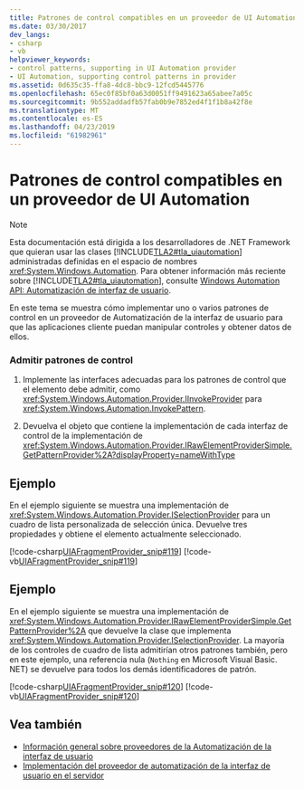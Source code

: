 ```yaml
---
title: Patrones de control compatibles en un proveedor de UI Automation
ms.date: 03/30/2017
dev_langs:
- csharp
- vb
helpviewer_keywords:
- control patterns, supporting in UI Automation provider
- UI Automation, supporting control patterns in provider
ms.assetid: 0d635c35-ffa8-4dc8-bbc9-12fcd5445776
ms.openlocfilehash: 65ec0f85bf0a63d0051ff9491623a65abee7a05c
ms.sourcegitcommit: 9b552addadfb57fab0b9e7852ed4f1f1b8a42f8e
ms.translationtype: MT
ms.contentlocale: es-ES
ms.lasthandoff: 04/23/2019
ms.locfileid: "61982961"
---
```

# <a name="support-control-patterns-in-a-ui-automation-provider"></a>Patrones de control compatibles en un proveedor de UI Automation
> [!NOTE]
>  Esta documentación está dirigida a los desarrolladores de .NET Framework que quieran usar las clases [!INCLUDE[TLA2#tla_uiautomation](../../../includes/tla2sharptla-uiautomation-md.md)] administradas definidas en el espacio de nombres <xref:System.Windows.Automation>. Para obtener información más reciente sobre [!INCLUDE[TLA2#tla_uiautomation](../../../includes/tla2sharptla-uiautomation-md.md)], consulte [Windows Automation API: Automatización de interfaz de usuario](https://go.microsoft.com/fwlink/?LinkID=156746).  
  
 En este tema se muestra cómo implementar uno o varios patrones de control en un proveedor de Automatización de la interfaz de usuario para que las aplicaciones cliente puedan manipular controles y obtener datos de ellos.  
  
### <a name="support-control-patterns"></a>Admitir patrones de control  
  
1. Implemente las interfaces adecuadas para los patrones de control que el elemento debe admitir, como <xref:System.Windows.Automation.Provider.IInvokeProvider> para <xref:System.Windows.Automation.InvokePattern>.  
  
2. Devuelva el objeto que contiene la implementación de cada interfaz de control de la implementación de <xref:System.Windows.Automation.Provider.IRawElementProviderSimple.GetPatternProvider%2A?displayProperty=nameWithType>  
  
## <a name="example"></a>Ejemplo  
 En el ejemplo siguiente se muestra una implementación de <xref:System.Windows.Automation.Provider.ISelectionProvider> para un cuadro de lista personalizada de selección única. Devuelve tres propiedades y obtiene el elemento actualmente seleccionado.  
  
 [!code-csharp[UIAFragmentProvider_snip#119](../../../samples/snippets/csharp/VS_Snippets_Wpf/UIAFragmentProvider_snip/CSharp/ListPattern.cs#119)]
 [!code-vb[UIAFragmentProvider_snip#119](../../../samples/snippets/visualbasic/VS_Snippets_Wpf/UIAFragmentProvider_snip/VisualBasic/ListPattern.vb#119)]  
  
## <a name="example"></a>Ejemplo  
 En el ejemplo siguiente se muestra una implementación de <xref:System.Windows.Automation.Provider.IRawElementProviderSimple.GetPatternProvider%2A> que devuelve la clase que implementa <xref:System.Windows.Automation.Provider.ISelectionProvider>. La mayoría de los controles de cuadro de lista admitirían otros patrones también, pero en este ejemplo, una referencia nula (`Nothing` en Microsoft Visual Basic. NET) se devuelve para todos los demás identificadores de patrón.  
  
 [!code-csharp[UIAFragmentProvider_snip#120](../../../samples/snippets/csharp/VS_Snippets_Wpf/UIAFragmentProvider_snip/CSharp/ListFragment.cs#120)]
 [!code-vb[UIAFragmentProvider_snip#120](../../../samples/snippets/visualbasic/VS_Snippets_Wpf/UIAFragmentProvider_snip/VisualBasic/ListFragment.vb#120)]  
  
## <a name="see-also"></a>Vea también

- [Información general sobre proveedores de la Automatización de la interfaz de usuario](../../../docs/framework/ui-automation/ui-automation-providers-overview.md)
- [Implementación del proveedor de automatización de la interfaz de usuario en el servidor](../../../docs/framework/ui-automation/server-side-ui-automation-provider-implementation.md)
